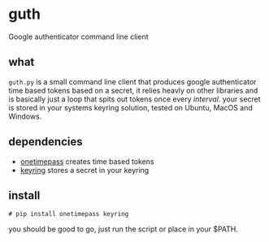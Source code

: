 # guth
Google authenticator command line client

## what ##

`guth.py` is a small command line client that produces google authenticator
time based tokens based on a secret, it relies heavly on other libraries
and is basically just a loop that spits out tokens once every *interval*.
your secret is stored in your systems keyring solution, tested on Ubuntu,
MacOS and Windows.

## dependencies ##

- [onetimepass][1] creates time based tokens
- [keyring][2] stores a secret in your keyring


## install ##

    # pip install onetimepass keyring

you should be good to go, just run the script or place in your $PATH.

[1]: https://github.com/tadeck/onetimepass "google authenticator library"
[2]: https://github.com/jaraco/keyring "store / retrieve from system keyring"
